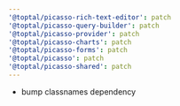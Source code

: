 ```yaml
---
'@toptal/picasso-rich-text-editor': patch
'@toptal/picasso-query-builder': patch
'@toptal/picasso-provider': patch
'@toptal/picasso-charts': patch
'@toptal/picasso-forms': patch
'@toptal/picasso': patch
'@toptal/picasso-shared': patch
---
```


- bump classnames dependency
